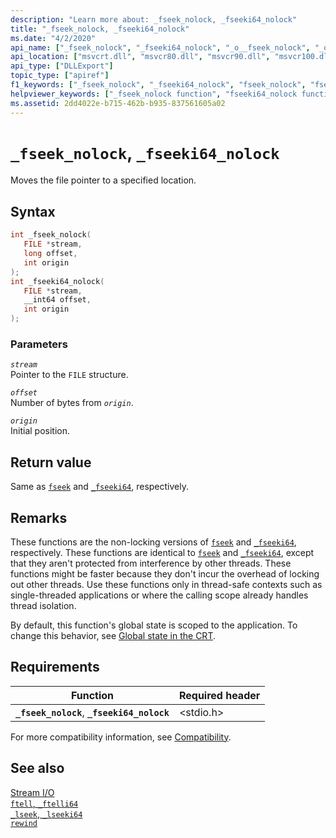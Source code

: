```yaml
---
description: "Learn more about: _fseek_nolock, _fseeki64_nolock"
title: "_fseek_nolock, _fseeki64_nolock"
ms.date: "4/2/2020"
api_name: ["_fseek_nolock", "_fseeki64_nolock", "_o__fseek_nolock", "_o__fseeki64_nolock"]
api_location: ["msvcrt.dll", "msvcr80.dll", "msvcr90.dll", "msvcr100.dll", "msvcr100_clr0400.dll", "msvcr110.dll", "msvcr110_clr0400.dll", "msvcr120.dll", "msvcr120_clr0400.dll", "ucrtbase.dll", "api-ms-win-crt-stdio-l1-1-0.dll"]
api_type: ["DLLExport"]
topic_type: ["apiref"]
f1_keywords: ["_fseek_nolock", "_fseeki64_nolock", "fseek_nolock", "fseeki64_nolock"]
helpviewer_keywords: ["_fseek_nolock function", "fseeki64_nolock function", "file pointers [C++], moving", "fseek_nolock function", "_fseeki64_nolock function", "seek file pointers"]
ms.assetid: 2dd4022e-b715-462b-b935-837561605a02
---
```

# `_fseek_nolock`, `_fseeki64_nolock`

Moves the file pointer to a specified location.

## Syntax

```C
int _fseek_nolock(
   FILE *stream,
   long offset,
   int origin
);
int _fseeki64_nolock(
   FILE *stream,
   __int64 offset,
   int origin
);
```

### Parameters

*`stream`*\
Pointer to the `FILE` structure.

*`offset`*\
Number of bytes from *`origin`*.

*`origin`*\
Initial position.

## Return value

Same as [`fseek`](fseek-fseeki64.md) and [`_fseeki64`](fseek-fseeki64.md), respectively.

## Remarks

These functions are the non-locking versions of [`fseek`](fseek-fseeki64.md) and [`_fseeki64`](fseek-fseeki64.md), respectively. These functions are identical to [`fseek`](fseek-fseeki64.md) and [`_fseeki64`](fseek-fseeki64.md), except that they aren't protected from interference by other threads. These functions might be faster because they don't incur the overhead of locking out other threads. Use these functions only in thread-safe contexts such as single-threaded applications or where the calling scope already handles thread isolation.

By default, this function's global state is scoped to the application. To change this behavior, see [Global state in the CRT](../global-state.md).

## Requirements

| Function | Required header |
|---|---|
| **`_fseek_nolock`**, **`_fseeki64_nolock`** | \<stdio.h> |

For more compatibility information, see [Compatibility](../compatibility.md).

## See also

[Stream I/O](../stream-i-o.md)\
[`ftell`, `_ftelli64`](ftell-ftelli64.md)\
[`_lseek`, `_lseeki64`](lseek-lseeki64.md)\
[`rewind`](rewind.md)
